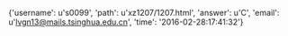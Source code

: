 {'username': u's0099', 'path': u'xz1207/1207.html', 'answer': u'C', 'email': u'lvgn13@mails.tsinghua.edu.cn', 'time': '2016-02-28:17:41:32'}